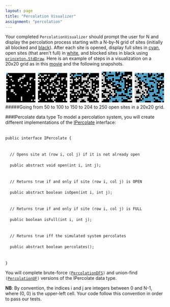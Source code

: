 ```yaml
---
layout: page
title: "Percolation Visualizer"
assignment: "percolation"
---
```


Your completed `PercolationVisualizer` should prompt the user for N and display the
percolation process starting with a N-by-N grid of sites (initially all blocked and [black](http://www.cs.duke.edu/csed/java/jdk1.6/api/java/awt/Color.html#BLACK)). After each site is opened, display full sites in [cyan](http://www.cs.duke.edu/csed/java/jdk1.6/api/java/awt/Color.html#CYAN), open sites (that aren't full) in [white](http://www.cs.duke.edu/csed/java/jdk1.6/api/java/awt/Color.html#WHITE), and blocked sites in black using <code>[princeton.StdDraw](http://www.cs.princeton.edu/introcs/15inout/javadoc/StdDraw.html)</code>. Here is an example of steps in a visualization on a 20x20 grid as in this [movie](http://www.cs.princeton.edu/courses/archive/spring11/cos226/assignments/percolation20-by-20-f11.mov) and the following snapshots. 

<img src = "img/visualizer_example.PNG" alt = "Percolation example">
#####Going from 50 to 100 to 150 to 204 to 250 open sites in a 20x20 grid.

###IPercolate data type
To model a percolation system, you will create different implementations of the
[IPercolate](http://www.cs.duke.edu/courses/compsci201/fall14/assign/percolation/code/IPercolate.html) interface:

<code>
public interface IPercolate {<br><br>
&nbsp;&nbsp;// Opens site at (row i, col j) if it is not already open<br>
&nbsp;&nbsp;public abstract void open(int i, int j);<br><br>
&nbsp;&nbsp;// Returns true if and only if site (row i, col j) is OPEN<br>
&nbsp;&nbsp;public abstract boolean isOpen(int i, int j);<br><br>
&nbsp;&nbsp;// Returns true if and only if site (row i, col j) is FULL<br>
&nbsp;&nbsp;public boolean isFull(int i, int j);<br><br>
&nbsp;&nbsp;// Returns true iff the simulated system percolates<br>
&nbsp;&nbsp;public abstract boolean percolates();<br><br>
}
</code>

You will complete brute-force <code>([PercolationDFS](http://www.cs.duke.edu/courses/compsci201/fall14/assign/percolation/code/PercolationDFS.html))</code> and union-find <code>([PercolationUF](http://www.cs.duke.edu/courses/compsci201/fall14/assign/percolation/code/PercolationUF.html))</code> versions of the IPercolate data type.

<b>NB</b>: By convention, the indices i and j are integers between 0 and N-1, where (0, 0) is the upper-left cell. Your code follow this convention in order to pass our tests.